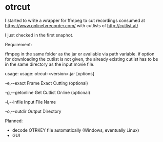 # otrcut

I started to write a wrapper for ffmpeg to cut recordings consumed at https://www.onlinetvrecorder.com/ with cutlists of http://cutlist.at/

I just checked in the first snaphot. 


Requirement: 

ffmpeg in the same folder as the jar or available via path variable.
if option for downloading the cutlist is not given, the already existing cutlist has to be in the same directory as the input movie file.


usage: usage: otrcut-\<version\>.jar [options]

 -e,--exact          Frame Exact Cutting (optional)
 
 -g,--getonline      Get Cutlist Online (optional)
 
 -i,--infile <arg>   Input File Name
 
 -o,--outdir <arg>   Output Directory


Planned:

- decode OTRKEY file automatically (Windows, eventually Linux)
- GUI
